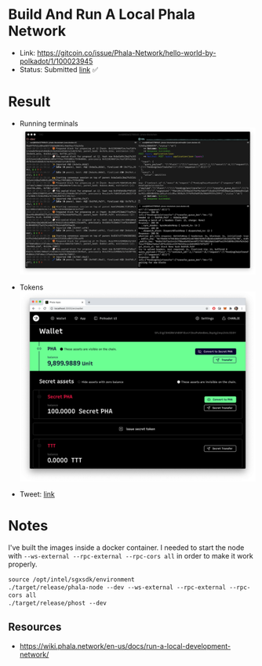 # Build And Run A Local Phala Network

- Link: https://gitcoin.co/issue/Phala-Network/hello-world-by-polkadot/1/100023945
- Status: Submitted [link](https://github.com/Hugoo/polkadot-hackathon/tree/main/challenges/local-phala-network) ✅

# Result

- Running terminals
  ![command](./command.png "command")

- Tokens
  ![secret](./secret.png "secret")

- Tweet: [link](https://twitter.com/HugoApps/status/1318312774309761024)

# Notes

I've built the images inside a docker container. I needed to start the node with `--ws-external --rpc-external --rpc-cors all` in order to make it work properly.

```
source /opt/intel/sgxsdk/environment
./target/release/phala-node --dev --ws-external --rpc-external --rpc-cors all
./target/release/phost --dev

```

## Resources

- https://wiki.phala.network/en-us/docs/run-a-local-development-network/
